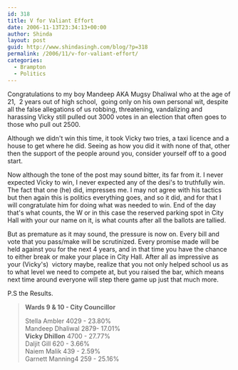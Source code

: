 ```yaml
---
id: 318
title: V for Valiant Effort
date: 2006-11-13T23:34:13+00:00
author: Shinda
layout: post
guid: http://www.shindasingh.com/blog/?p=318
permalink: /2006/11/v-for-valiant-effort/
categories:
  - Brampton
  - Politics
---
```

Congratulations to my boy Mandeep AKA Mugsy Dhaliwal who at the age of 21,&nbsp; 2 years out of high school, &nbsp;going only on his own personal wit, despite all the false allegations of us robbing, threatening, vandalizing and harassing Vicky&nbsp;still pulled out 3000 votes in an election that often goes to those who pull out 2500. 

Although we didn't win this time, it took Vicky two tries, a taxi licence and a house to get where he did. Seeing as how you did it with none of that, other then the support of the people around you, consider yourself off to a good start. 

Now although the tone of the post may sound bitter, its far from it. I never expected Vicky to win, I never expected any of the desi's to truthfully win. The fact that one (he) did, impresses me. I may not agree with his tactics but then again this is politics everything goes, and so it did, and for that I will congratulate him for doing what was needed to win. End of the day that's what counts, the W or in this case the&nbsp;reserved parking spot in City Hall with&nbsp;your&nbsp;our name on it, is what counts after all the ballots are tallied.

But as premature as it may sound, the pressure is now on. Every bill and vote that you pass/make will be scrutinized. Every promise made will be held against you for the next 4 years, and in that time you have the chance to either break or make your place in City Hall. After all as impressive as your (Vicky's) &nbsp;victory maybe, realize that you not only helped school us as to what level we need to compete at, but you raised the bar, which means next time around everyone will step there game up just that much more.

P.S the Results. 

> **Wards 9 & 10 - City Councillor** 
> 
> Stella Ambler 4029 - 23.80%  
> Mandeep Dhaliwal 2879- 17.01%  
> **Vicky Dhillon** 4700 - 27.77%  
> Daljit Gill 620 - 3.66%  
> Naiem Malik 439 - 2.59%  
> Garnett Manning4 259 - 25.16%</blockquote>
